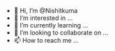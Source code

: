 - 👋 Hi, I’m @Nishitkuma
- 👀 I’m interested in ...
- 🌱 I’m currently learning ...
- 💞️ I’m looking to collaborate on ...
- 📫 How to reach me ...

<!---
Nishitkuma/Nishitkuma is a ✨ special ✨ repository because its `README.md` (this file) appears on your GitHub profile.
You can click the Preview link to take a look at your changes.
--->

